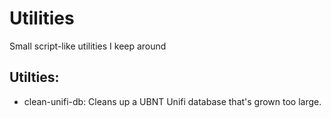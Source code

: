 # Utilities
Small script-like utilities I keep around

## Utilties:
*   clean-unifi-db: Cleans up a UBNT Unifi database that's grown too large.

